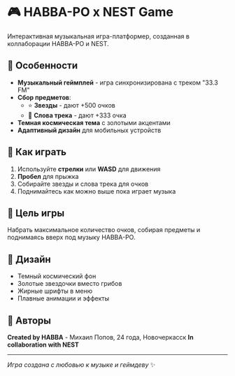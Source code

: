 # 🎮 HABBA-PO x NEST Game

Интерактивная музыкальная игра-платформер, созданная в коллаборации HABBA-PO и NEST.

## 🎵 Особенности

- **Музыкальный геймплей** - игра синхронизирована с треком "33.3 FM"
- **Сбор предметов**:
  - ⭐ **Звезды** - дают +500 очков
  - 📝 **Слова трека** - дают +333 очка
- **Темная космическая тема** с золотыми акцентами
- **Адаптивный дизайн** для мобильных устройств

## 🚀 Как играть

1. Используйте **стрелки** или **WASD** для движения
2. **Пробел** для прыжка
3. Собирайте звезды и слова трека для очков
4. Поднимайтесь как можно выше пока играет музыка

## 🎯 Цель игры

Набрать максимальное количество очков, собирая предметы и поднимаясь вверх под музыку HABBA-PO.

## 🎨 Дизайн

- Темный космический фон
- Золотые звездочки вместо грибов
- Жирные шрифты в меню
- Плавные анимации и эффекты

## 👤 Авторы

**Created by HABBA** - Михаил Попов, 24 года, Новочеркасск
**In collaboration with NEST**

---

*Игра создана с любовью к музыке и геймдеву* ✨